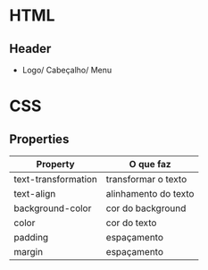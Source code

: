 # HTML

## Header

- Logo/ Cabeçalho/ Menu

# CSS

## Properties

| Property | O que faz |   
|---|---|
| text-transformation | transformar o texto |
| text-align | alinhamento do texto |
| background-color | cor do background |
| color | cor do texto |
| padding | espaçamento |
| margin | espaçamento |
